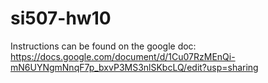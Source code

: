 # si507-hw10


Instructions can be found on the google doc:
https://docs.google.com/document/d/1Cu07RzMEnQi-mN6UYNgmNnqF7p_bxvP3MS3nlSKbcLQ/edit?usp=sharing
